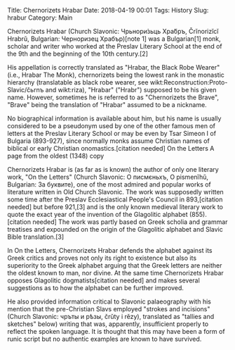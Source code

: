Title: Chernorizets Hrabar
Date: 2018-04-19 00:01
Tags: History
Slug: hrabur
Category: Main

Chernorizets Hrabar (Church Slavonic: Чрьнори́зьць Хра́бръ, Črĭnorizĭcĭ Hrabrŭ, Bulgarian: Черноризец Храбър)[note 1] was a Bulgarian[1] monk, scholar and writer who worked at the Preslav Literary School at the end of the 9th and the beginning of the 10th century.[2]

His appellation is correctly translated as "Hrabar, the Black Robe Wearer" (i.e., Hrabar The Monk), chernorizets being the lowest rank in the monastic hierarchy (translatable as black robe wearer, see wikt:Reconstruction:Proto-Slavic/čьrnъ and wikt:riza), "Hrabar" ("Hrabr") supposed to be his given name. However, sometimes he is referred to as "Chernorizets the Brave", "Brave" being the translation of "Hrabar" assumed to be a nickname.

No biographical information is available about him, but his name is usually considered to be a pseudonym used by one of the other famous men of letters at the Preslav Literary School or may be even by Tsar Simeon I of Bulgaria (893-927), since normally monks assume Christian names of biblical or early Christian onomastics.[citation needed]
On the Letters
A page from the oldest (1348) copy

Chernorizets Hrabar is (as far as is known) the author of only one literary work, "On the Letters" (Church Slavonic: О писмєньхъ, O pismenĭhŭ, Bulgarian: За буквите), one of the most admired and popular works of literature written in Old Church Slavonic. The work was supposedly written some time after the Preslav Ecclesiastical People's Council in 893,[citation needed] but before 921,[3] and is the only known medieval literary work to quote the exact year of the invention of the Glagolitic alphabet (855).[citation needed] The work was partly based on Greek scholia and grammar treatises and expounded on the origin of the Glagolitic alphabet and Slavic Bible translation.[3]

In On the Letters, Chernorizets Hrabar defends the alphabet against its Greek critics and proves not only its right to existence but also its superiority to the Greek alphabet arguing that the Greek letters are neither the oldest known to man, nor divine. At the same time Chernorizets Hrabar opposes Glagolitic dogmatists[citation needed] and makes several suggestions as to how the alphabet can be further improved.

He also provided information critical to Slavonic palaeography with his mention that the pre-Christian Slavs employed "strokes and incisions" (Church Slavonic: чръты и рѣзы, črŭty i rězy), translated as "tallies and sketches" below) writing that was, apparently, insufficient properly to reflect the spoken language. It is thought that this may have been a form of runic script but no authentic examples are known to have survived. 
